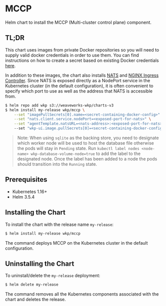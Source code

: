 # MCCP

Helm chart to install the MCCP (Multi-cluster control plane) component.

## TL;DR

This chart uses images from private Docker repositories so you will need to supply valid docker credentials in order to use them. You can find instructions on how to create a secret based on existing Docker credentials [here](https://kubernetes.io/docs/tasks/configure-pod-container/pull-image-private-registry/).

In addition to these images, the chart also installs [NATS](https://github.com/bitnami/charts/tree/master/bitnami/nats) and [NGINX Ingress Controller](https://github.com/bitnami/charts/tree/master/bitnami/nginx-ingress-controller). Since NATS is exposed directly as a NodePort service in the Kubernetes cluster (in the default configuration), it is often convenient to specify which port to use as well as the address that NATS is accessible from.

```bash
$ helm repo add wkp s3://weaveworks-wkp/charts-v3
$ helm install my-release wkp/mccp \
    --set "imagePullSecrets[0].name=<secret-containing-docker-config>" \
    --set "nats.client.service.nodePort=<exposed-port-for-nats>" \
    --set "agentTemplate.natsURL=<nats-address>:<exposed-port-for-nats>"
    --set "wkp-ui.image.pullSecrets[0]=<secret-containing-docker-config>"
```

> Note: When using `sqlite` as the backing store, you need to designate which worker node will be used to host the database file otherwise the pods will stay in `Pending` state. Run `kubectl label nodes <node-name> wkp-database-volume-node=true` to add the label to the designated node. Once the label has been added to a node the pods should transition into the `Running` state.

## Prerequisites

- Kubernetes 1.16+
- Helm 3.5.4

## Installing the Chart

To install the chart with the release name `my-release`:

```bash
$ helm install my-release wkp/mccp
```

The command deploys MCCP on the Kubernetes cluster in the default configuration.

## Uninstalling the Chart

To uninstall/delete the `my-release` deployment:

```bash
$ helm delete my-release
```

The command removes all the Kubernetes components associated with the chart and deletes the release.

